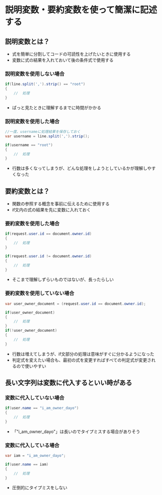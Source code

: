 # 説明変数・要約変数を使って簡潔に記述する

## 説明変数とは？

- 式を簡単に分割してコードの可読性を上げたいときに使用する
- 変数に式の結果を入れておいて後の条件式で使用する

### 説明変数を使用しない場合
```c#
if(line.split(',').strip() == "root")
{
    //  処理
}
```
- ぱっと見たときに理解するまでに時間がかかる

### 説明変数を使用した場合
```c#
//一度、usernameに処理結果を保存しておく
var username = line.split(',').strip();

if(username == "root")
{
    //  処理
}
```

- 行数は多くなってしまうが、どんな処理をしようとしているかが理解しやすくなった

## 要約変数とは？
- 関数の参照する概念を事前に伝えるために使用する
- if文内の式の結果を先に変数に入れておく

### 要約変数を使用した場合
```c#
if(request.user.id == document.owner.id)
{
    //  処理
}

if(request.user.id != document.owner.id)
{
    //  処理
}

```
- そこまで理解しずらいものではないが、長ったらしい


### 要約変数を使用していない場合
```c#
var user_owner_document = (request.user.id == document.owner.id);

if(user_owner_document)
{
    //  処理
}
if(!user_owner_document)
{
    //  処理
}
```

- 行数は増えてしまうが、if文部分の処理は意味がすぐに分かるようになった
- 判定式を変えたい場合も、最初の式を変更すればすべての判定式が変更されるので使いやすい

## 長い文字列は変数に代入するといい時がある

### 変数に代入していない場合
```c#
if(user.name == "i_am_owner_dayo")
{
    //  処理
}
```

- 「"i_am_owner_dayo"」は長いのでタイプミスする場合がありそう

### 変数に代入している場合
```c#
var iam = "i_am_owner_dayo";

if(user.name == iam)
{
    //  処理
}
```

- 圧倒的にタイプミスをしない
